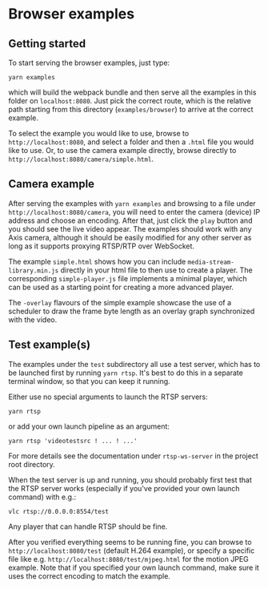 # Browser examples

## Getting started

To start serving the browser examples, just type:
```
yarn examples
```
which will build the webpack bundle and then serve all
the examples in this folder on `localhost:8080`.
Just pick the correct route, which is the relative path starting from
this directory (`examples/browser`) to arrive at the correct example.

To select the example you would like to use, browse to
`http://localhost:8080`, and select a folder and then a `.html`
file you would like to use.
Or, to use the camera example directly, browse directly to
`http://localhost:8080/camera/simple.html`.

## Camera example

After serving the examples with `yarn examples` and browsing
to a file under `http://localhost:8080/camera`, you will need to enter
the camera (device) IP address and choose an encoding.
After that, just click the `play` button and you should
see the live video appear.
The examples should work with any Axis camera, although
it should be easily modified for any other server as
long as it supports proxying RTSP/RTP over WebSocket.

The example `simple.html` shows how you can include `media-stream-library.min.js`
directly in your html file to then use to create a player.
The corresponding `simple-player.js` file implements a minimal player,
which can be used as a starting point for creating a more advanced player.

The `-overlay` flavours of the simple example showcase
the use of a scheduler to draw the frame byte length as
an overlay graph synchronized with the video.

## Test example(s)

The examples under the `test` subdirectory all use a test server,
which has to be launched first by running `yarn rtsp`.
It's best to do this in a separate terminal window, so that
you can keep it running.

Either use no special arguments to launch the RTSP servers:
```
yarn rtsp
```
or add your own launch pipeline as an argument:
```
yarn rtsp 'videotestsrc ! ... ! ...'
```
For more details see the documentation under `rtsp-ws-server`
in the project root directory.

When the test server is up and running, you should probably first
test that the RTSP server works (especially if you've provided your
own launch command) with e.g.:
```
vlc rtsp://0.0.0.0:8554/test
```
Any player that can handle RTSP should be fine.

After you verified everything seems to be running fine,
you can browse to `http://localhost:8080/test` (default
H.264 example), or specify a specific file like e.g.
`http://localhost:8080/test/mjpeg.html` for the motion
JPEG example.
Note that if you specified your own launch command,
make sure it uses the correct encoding to match the
example.

